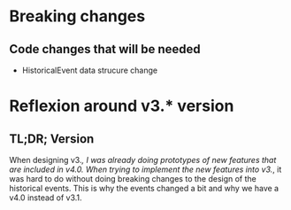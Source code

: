 # Breaking changes
## Code changes that will be needed
- HistoricalEvent data strucure change

# Reflexion around v3.* version
## TL;DR; Version
When designing v3.*, I was already doing prototypes of new features that are included in v4.0. When trying to implement the new features into v3.*, it was hard to do without doing breaking changes to the design of the historical events. This is why the events changed a bit and why we have a v4.0 instead of v3.1.
